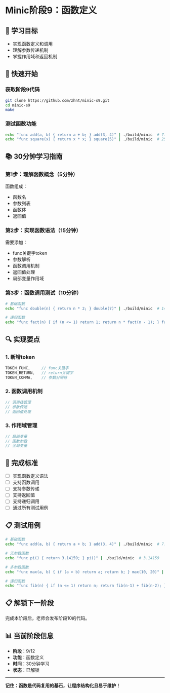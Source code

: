 # Minic阶段9：函数定义

## 🎯 学习目标
- 实现函数定义和调用
- 理解参数传递机制
- 掌握作用域和返回机制

## 🚀 快速开始

### 获取阶段9代码
```bash
git clone https://github.com/zhnt/minic-s9.git
cd minic-s9
make
```

### 测试函数功能
```bash
echo "func add(a, b) { return a + b; } add(3, 4)" | ./build/minic  # 7.00
echo "func square(x) { return x * x; } square(5)" | ./build/minic  # 25.00
```

## 📚 30分钟学习指南

### 第1步：理解函数概念（5分钟）
函数组成：
- 函数名
- 参数列表
- 函数体
- 返回值

### 第2步：实现函数语法（15分钟）
需要添加：
- func关键字token
- 参数解析
- 函数调用机制
- 返回值处理
- 局部变量作用域

### 第3步：函数调用测试（10分钟）
```bash
# 基础函数
echo "func double(n) { return n * 2; } double(7)" | ./build/minic  # 14.00

# 递归函数
echo "func fact(n) { if (n <= 1) return 1; return n * fact(n - 1); } fact(5)" | ./build/minic  # 120.00
```

## 🔍 实现要点

### 1. 新增token
```c
TOKEN_FUNC,     // func关键字
TOKEN_RETURN,   // return关键字
TOKEN_COMMA,    // 参数分隔符
```

### 2. 函数调用机制
```c
// 调用栈管理
// 参数传递
// 返回值处理
```

### 3. 作用域管理
```c
// 局部变量
// 函数参数
// 全局变量
```

## 🎯 完成标准
- [ ] 实现函数定义语法
- [ ] 支持函数调用
- [ ] 支持参数传递
- [ ] 支持返回值
- [ ] 支持递归调用
- [ ] 通过所有测试用例

## 📋 测试用例
```bash
# 基础函数
echo "func add(a, b) { return a + b; } add(3, 4)" | ./build/minic  # 7.00

# 无参数函数
echo "func pi() { return 3.14159; } pi()" | ./build/minic  # 3.14159

# 多参数函数
echo "func max(a, b) { if (a > b) return a; return b; } max(10, 20)" | ./build/minic  # 20.00

# 递归函数
echo "func fib(n) { if (n <= 1) return n; return fib(n-1) + fib(n-2); } fib(6)" | ./build/minic  # 8.00
```

## 📋 解锁下一阶段
完成本阶段后，老师会发布阶段10的代码。

## 📊 当前阶段信息
- **阶段**：9/12
- **功能**：函数定义
- **时间**：30分钟学习
- **状态**：已解锁

---
**记住：函数是代码复用的基石，让程序结构化且易于维护！**